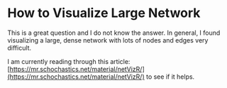# How to Visualize Large Network

This is a great question and I do not know the answer. In general, I found visualizing a large, dense network with lots of nodes and edges very difficult.

I am currently reading through this article: [https://mr.schochastics.net/material/netVizR/](https://mr.schochastics.net/material/netVizR/) to see if it helps.
